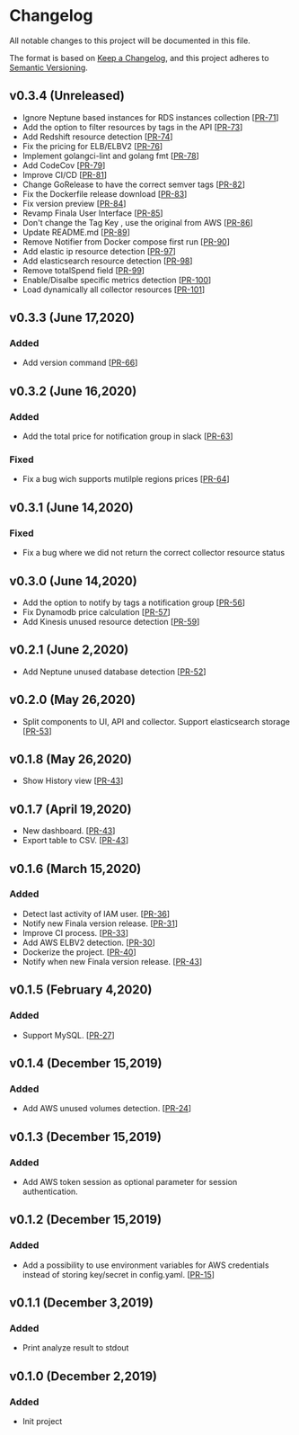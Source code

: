 # Changelog
All notable changes to this project will be documented in this file.

The format is based on [Keep a Changelog](https://keepachangelog.com/en/1.0.0/),
and this project adheres to [Semantic Versioning](https://semver.org/spec/v2.0.0.html).

## v0.3.4 (Unreleased)
- Ignore Neptune based instances for RDS instances collection [[PR-71](https://github.com/similarweb/finala/pull/71)]
- Add the option to filter resources by tags in the API [[PR-73](https://github.com/similarweb/finala/pull/73)]
- Add Redshift resource detection [[PR-74](https://github.com/similarweb/finala/pull/74)]
- Fix the pricing for ELB/ELBV2 [[PR-76](https://github.com/similarweb/finala/pull/76)]
- Implement golangci-lint and golang fmt [[PR-78](https://github.com/similarweb/finala/pull/78)]
- Add CodeCov [[PR-79](https://github.com/similarweb/finala/pull/79)]
- Improve CI/CD [[PR-81](https://github.com/similarweb/finala/pull/81)]
- Change GoRelease to have the correct semver tags [[PR-82](https://github.com/similarweb/finala/pull/82)]
- Fix the Dockerfile release download [[PR-83](https://github.com/similarweb/finala/pull/83)]
- Fix version preview [[PR-84](https://github.com/similarweb/finala/pull/84)]
- Revamp Finala User Interface [[PR-85](https://github.com/similarweb/finala/pull/85)]
- Don't change the Tag Key , use the original from AWS [[PR-86](https://github.com/similarweb/finala/pull/86)]
- Update README.md [[PR-89](https://github.com/similarweb/finala/pull/89)]
- Remove Notifier from Docker compose first run [[PR-90](https://github.com/similarweb/finala/pull/90)]
- Add elastic ip resource detection [[PR-97](https://github.com/similarweb/finala/pull/97)]
- Add elasticsearch resource detection [[PR-98](https://github.com/similarweb/finala/pull/98)]
- Remove totalSpend field [[PR-99](https://github.com/similarweb/finala/pull/99)]
- Enable/Disalbe specific metrics detection [[PR-100](https://github.com/similarweb/finala/pull/100)]
- Load dynamically all collector resources [[PR-101](https://github.com/similarweb/finala/pull/101)]


## v0.3.3 (June 17,2020)
### Added
- Add version command [[PR-66](https://github.com/similarweb/finala/pull/66)]

## v0.3.2 (June 16,2020)
### Added
- Add the total price for notification group in slack [[PR-63](https://github.com/similarweb/finala/pull/63)]
### Fixed
- Fix a bug wich supports mutilple regions prices [[PR-64](https://github.com/similarweb/finala/pull/64)]

## v0.3.1 (June 14,2020)
### Fixed
- Fix a bug where we did not return the correct collector resource status

## v0.3.0 (June 14,2020)
- Add the option to notify by tags a notification group [[PR-56](https://github.com/similarweb/finala/pull/56)]
- Fix Dynamodb price calculation [[PR-57](https://github.com/similarweb/finala/pull/57)]
- Add Kinesis unused resource detection [[PR-59](https://github.com/similarweb/finala/pull/59)]

## v0.2.1 (June 2,2020)
- Add Neptune unused database detection [[PR-52](https://github.com/similarweb/finala/pull/52)]

## v0.2.0 (May 26,2020)
- Split components to UI, API and collector. Support elasticsearch storage [[PR-53](https://github.com/similarweb/finala/pull/53)]

## v0.1.8 (May 26,2020)
- Show History view [[PR-43](https://github.com/similarweb/finala/pull/43)]

## v0.1.7 (April 19,2020)
- New dashboard. [[PR-43](https://github.com/similarweb/finala/pull/43)]
- Export table to CSV. [[PR-43](https://github.com/similarweb/finala/pull/43)]

## v0.1.6 (March 15,2020)
### Added
- Detect last activity of IAM user. [[PR-36](https://github.com/similarweb/finala/pull/36)]
- Notify new Finala version release. [[PR-31](https://github.com/similarweb/finala/pull/31)]
- Improve CI process. [[PR-33](https://github.com/similarweb/finala/pull/33)]
- Add AWS ELBV2 detection. [[PR-30](https://github.com/similarweb/finala/pull/30)]
- Dockerize the project. [[PR-40](https://github.com/similarweb/finala/pull/40)]
- Notify when new Finala version release. [[PR-43](https://github.com/similarweb/finala/pull/43)]

## v0.1.5 (February 4,2020)
### Added
-  Support MySQL. [[PR-27](https://github.com/similarweb/finala/pull/27)]

## v0.1.4 (December 15,2019)
### Added
-  Add AWS unused volumes detection. [[PR-24](https://github.com/similarweb/finala/pull/24)]

## v0.1.3 (December 15,2019)
### Added
-  Add AWS token session as optional parameter for session authentication.

## v0.1.2 (December 15,2019)
### Added
-  Add a possibility to use environment variables for AWS credentials instead of storing key/secret in config.yaml. [[PR-15](https://github.com/similarweb/finala/pull/15)]

## v0.1.1 (December 3,2019)
### Added
- Print analyze result to stdout

## v0.1.0 (December 2,2019)
### Added
- Init project
